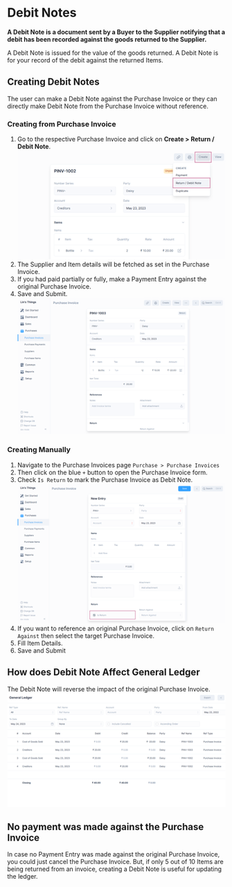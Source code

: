# Debit Notes

**A Debit Note is a document sent by a Buyer to the Supplier notifying that a 
debit has been recorded against the goods returned to the Supplier.**

A Debit Note is issued for the value of the goods returned. A Debit Note is for
your record of the debit against the returned Items.

## Creating Debit Notes

The user can make a Debit Note against the Purchase Invoice or they can directly
make Debit Note from the Purchase Invoice without reference.

### Creating from Purchase Invoice

1. Go to the respective Purchase Invoice and click on **Create > Return / Debit Note**.
   ![Creating Debit Note](./images/creating-debit-note.png)
2. The Supplier and Item details will be fetched as set in the Purchase Invoice.
3. If you had paid partially or fully, make a Payment Entry against the original
   Purchase Invoice.
4. Save and Submit.
   ![Submitted Debit Note](./images/submitted-debit-note.png)

### Creating Manually 

1. Navigate to the Purchase Invoices page `Purchase > Purchase Invoices`
2. Then click on the blue `+` button to open the Purchase Invoice form.
3. Check `Is Return` to mark the Purchase Invoice as Debit Note.
   ![Check Is Return](./images/check-purchase-invoice-is-return.png)
4. If you want to reference an original Purchase Invoice, click on `Return Against`
   then select the target Purchase Invoice.
5. Fill Item Details.
6. Save and Submit

## How does Debit Note Affect General Ledger

The Debit Note will reverse the impact of the original Purchase Invoice.
![Debit Note in General Ledger](./images/debit-note-in-general-ledger.png)

## No payment was made against the Purchase Invoice

In case no Payment Entry was made against the original Purchase Invoice, you 
could just cancel the Purchase Invoice. But, if only 5 out of 10 Items are being
returned from an invoice, creating a Debit Note is useful for updating the ledger.
